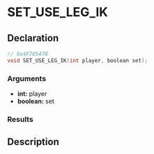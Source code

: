 # SET_USE_LEG_IK

## Declaration
```cpp
// 0x4F705478
void SET_USE_LEG_IK(int player, boolean set);
```

### Arguments
- **int:** player
- **boolean:** set

### Results

## Description

